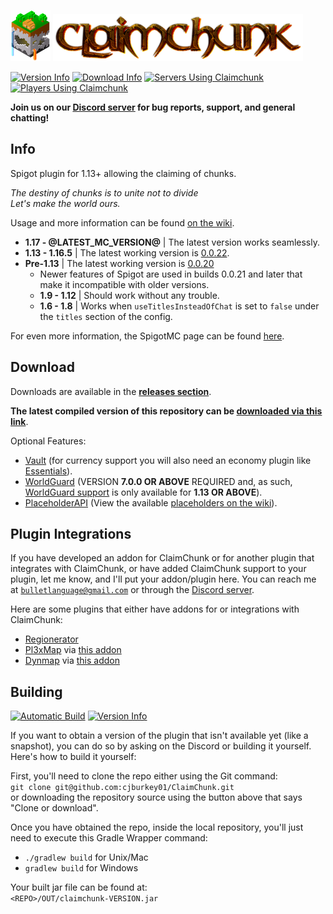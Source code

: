 ![ClaimChunk Logo](imgs/icon64.png)
![ClaimChunk Title](imgs/logo_carrier.png)

[![Version Info](https://img.shields.io/static/v1?label=Version&message=@LIVE_VERSION@&color=blueviolet&style=for-the-badge)](https://github.com/cjburkey01/ClaimChunk/releases)
[![Download Info](https://img.shields.io/static/v1?label=Spigot&message=@LATEST_MC_VERSION@&color=blueviolet&style=for-the-badge)](https://www.spigotmc.org/resources/claimchunk.44458/)
[![Servers Using Claimchunk](https://img.shields.io/bstats/servers/5179?label=Servers&color=cornflowerblue&style=for-the-badge)](https://bstats.org/plugin/bukkit/ClaimChunk)
[![Players Using Claimchunk](https://img.shields.io/bstats/players/5179?label=Players&color=cornflowerblue&style=for-the-badge)](https://bstats.org/plugin/bukkit/ClaimChunk)

**Join us on our [Discord server](https://discord.gg/swW8xX665Z) for bug reports, support, and general chatting!**

Info
----
Spigot plugin for 1.13+ allowing the claiming of chunks.

*The destiny of chunks is to unite not to divide*<br />
*Let's make the world ours.*

Usage and more information can be found [on the wiki](https://github.com/cjburkey01/ClaimChunk/wiki).

* **1.17 - @LATEST_MC_VERSION@** | The latest version works seamlessly.
* **1.13 - 1.16.5** | The latest working version is [0.0.22](https://github.com/cjburkey01/ClaimChunk/releases/tag/0.0.22).
* **Pre-1.13** | The latest working version is [0.0.20](https://github.com/cjburkey01/ClaimChunk/releases/tag/0.0.20)
  * Newer features of Spigot are used in builds 0.0.21 and later that make it incompatible with older versions.
  * **1.9 - 1.12** | Should work without any trouble.
  * **1.6 - 1.8** | Works when `useTitlesInsteadOfChat` is set to `false` under the `titles` section of the config.

For even more information, the SpigotMC page can be found [here](https://www.spigotmc.org/resources/claimchunk.44458/).

Download
--------
Downloads are available in the [**releases section**](https://github.com/cjburkey01/ClaimChunk/releases).

**The latest compiled version of this repository can be [downloaded via this link](https://nightly.link/cjburkey01/ClaimChunk/workflows/gradle/main/ClaimChunk.zip)**.

Optional Features:
* [Vault](https://www.spigotmc.org/resources/vault.34315/) (for currency support you will also need an economy plugin like [Essentials](https://www.spigotmc.org/resources/essentialsx.9089/)).
* [WorldGuard](https://dev.bukkit.org/projects/worldguard) (VERSION **7.0.0 OR ABOVE** REQUIRED and, as such, [WorldGuard support](https://github.com/cjburkey01/ClaimChunk/wiki/WorldGuard-Integration) is only available for **1.13 OR ABOVE**).
* [PlaceholderAPI](https://www.spigotmc.org/resources/placeholderapi.6245/) (View the available [placeholders on the wiki](https://github.com/cjburkey01/ClaimChunk/wiki/Placeholder-API-Integration)).

Plugin Integrations
-------------------
If you have developed an addon for ClaimChunk or for another plugin that integrates with ClaimChunk, or have added ClaimChunk support to your plugin, let me know, and I'll put your addon/plugin here.
You can reach me at [`bulletlanguage@gmail.com`](mailto:bulletlanguage@gmail.com) or through the [Discord server](https://discord.gg/swW8xX665Z).

Here are some plugins that either have addons for or integrations with ClaimChunk:
* [Regionerator](https://www.spigotmc.org/resources/regionerator.12219/)
* [Pl3xMap](https://github.com/pl3xgaming/Pl3xMap) via [this addon](https://ci.pl3x.net/view/Pl3xMap/job/Pl3xMap-ClaimChunk/)
* [Dynmap](https://www.spigotmc.org/resources/dynmap.274/) via [this addon](https://www.spigotmc.org/resources/dynmap-claimchunk.71093/)

Building
--------
[![Automatic Build](https://img.shields.io/github/workflow/status/cjburkey01/ClaimChunk/Automatic%20Build?style=for-the-badge)](https://claimchunk.cjburkey.com/server/Downloads.html#snapshot-downloads)
[![Version Info](https://img.shields.io/static/v1?label=Repository%20Version&message=@PLUGIN_VERSION@&color=ff5555&style=for-the-badge)](https://github.com/cjburkey01/ClaimChunk/archive/main.zip)

If you want to obtain a version of the plugin that isn't available yet (like a snapshot), you can do so by asking on the Discord or building it yourself. Here's how to build it yourself:

First, you'll need to clone the repo either using the Git command:<br />
`git clone git@github.com:cjburkey01/ClaimChunk.git`<br />
or downloading the repository source using the button above that says "Clone or download".

Once you have obtained the repo, inside the local repository, you'll just need to execute this Gradle Wrapper command:<br/>
* `./gradlew build` for Unix/Mac
* `gradlew build` for Windows

Your built jar file can be found at:<br />
`<REPO>/OUT/claimchunk-VERSION.jar`

